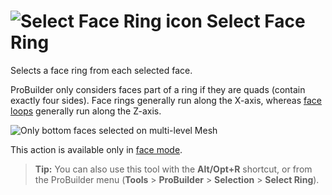 # ![Select Face Ring icon](images/icons/Selection_Ring_Face.png) Select Face Ring

Selects a face ring from each selected face.

ProBuilder only considers faces part of a ring if they are quads (contain exactly four sides). Face rings generally run along the X-axis, whereas [face loops](Selection_Loop_Face.md) generally run along the Z-axis.

![Only bottom faces selected on multi-level Mesh](images/SelectFaceRing_Example.png)

This action is available only in [face mode](modes.md).

> **Tip:** You can also use this tool with the **Alt/Opt+R** shortcut, or from the ProBuilder menu (**Tools** > **ProBuilder** > **Selection** > **Select Ring**).
